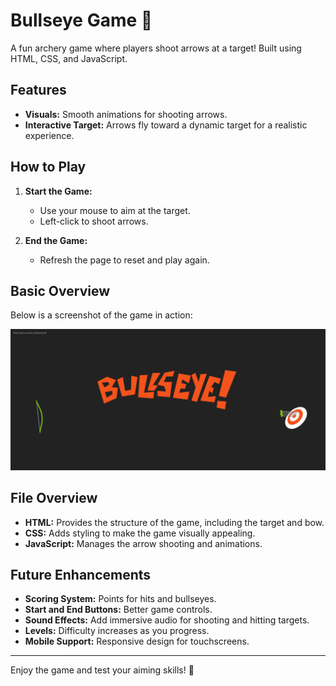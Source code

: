 # Bullseye Game 🎯

A fun archery game where players shoot arrows at a target! Built using HTML, CSS, and JavaScript.

## Features

- **Visuals:** Smooth animations for shooting arrows.
- **Interactive Target:** Arrows fly toward a dynamic target for a realistic experience.

## How to Play

1. **Start the Game:**
   - Use your mouse to aim at the target.
   - Left-click to shoot arrows.

2. **End the Game:**
   - Refresh the page to reset and play again.

## Basic Overview

Below is a screenshot of the game in action:

![Archery Game Screenshot](screenshot.png)  


## File Overview

- **HTML:** Provides the structure of the game, including the target and bow.  
- **CSS:** Adds styling to make the game visually appealing.  
- **JavaScript:** Manages the arrow shooting and animations.

## Future Enhancements

- **Scoring System:** Points for hits and bullseyes.  
- **Start and End Buttons:** Better game controls.  
- **Sound Effects:** Add immersive audio for shooting and hitting targets.  
- **Levels:** Difficulty increases as you progress.  
- **Mobile Support:** Responsive design for touchscreens.
---

Enjoy the game and test your aiming skills! 🎯
